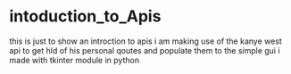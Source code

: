 # intoduction_to_Apis
this is just to show an introction to apis i am making use of the kanye west api to get hld of his personal qoutes and populate them to the simple gui i made with tkinter module in python
